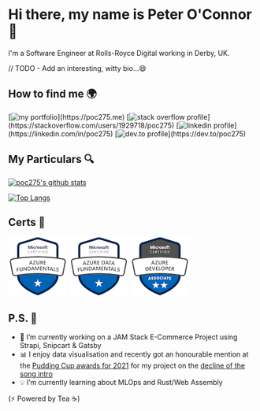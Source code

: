 # Hi there, my name is Peter O'Connor 👋
I'm a Software Engineer at Rolls-Royce Digital working in Derby, UK.

// TODO - Add an interesting, witty bio...😄

## How to find me 🌍

[![my portfolio](https://img.shields.io/badge/-https://poc275.me-4E69C8?style=flat-square&logo=googlechrome&labelColor=4E69C8")](https://poc275.me)
[![stack overflow profile](https://img.shields.io/badge/-@poc275-343a40?style=flat-square&logo=stackoverflow&labelColor=4E69C8")](https://stackoverflow.com/users/1929718/poc275)
[![linkedin profile](https://img.shields.io/badge/-@poc275-0077B5?style=flat-square&logo=linkedin&labelColor=0077B5")](https://linkedin.com/in/poc275)
[![dev.to profile](https://img.shields.io/badge/-@poc275-55c1ae?style=flat-square&logo=devdotto&labelColor=55c1ae")](https://dev.to/poc275)

## My Particulars 🔍
[![poc275's github stats](https://github-readme-stats.vercel.app/api?username=poc275&show_icons=true&theme=nightowl)](https://github.com/poc275/github-readme-stats)

[![Top Langs](https://github-readme-stats.vercel.app/api/top-langs/?username=poc275&hide=css,html&layout=compact)](https://github.com/poc275/github-readme-stats)

## Certs 🎉
[![az900 badge](img/microsoft-certified-azure-fundamentals.png)](https://www.credly.com/badges/8c738ab3-2984-4849-86e9-b060ce6dce74/public_url)
[![dp900 badge](img/microsoft-certified-azure-data-fundamentals.png)](https://learn.microsoft.com/api/credentials/share/en-us/PeterOConnor-3626/9C8BB3E6719E218E?sharingId=3EF481FD1B323A0B)
[![az204 badge](img/microsoft-certified-azure-developer-associate.1.png)](https://learn.microsoft.com/api/credentials/share/en-us/PeterOConnor-3626/235CEA0E69208F28?sharingId=3EF481FD1B323A0B)

## P.S. 👀
- 🔨 I’m currently working on a JAM Stack E-Commerce Project using Strapi, Snipcart & Gatsby
- 📊 I enjoy data visualisation and recently got an honourable mention at the [Pudding Cup awards for 2021](https://pudding.cool/process/pudding-cup-2021/) for my project on the [decline of the song intro](https://poc275.me/death-of-the-song-intro/)
- 💡 I’m currently learning about MLOps and Rust/Web Assembly

(⚡ Powered by Tea ☕)

<!--
**Poc275/poc275** is a ✨ _special_ ✨ repository because its `README.md` (this file) appears on your GitHub profile.

Here are some ideas to get you started:

- 🔭 I’m currently working on ...
- 🌱 I’m currently learning ...
- 👯 I’m looking to collaborate on ...
- 🤔 I’m looking for help with ...
- 💬 Ask me about ...
- 📫 How to reach me: ...
- 😄 Pronouns: ...
- ⚡ Fun fact: ...
-->
